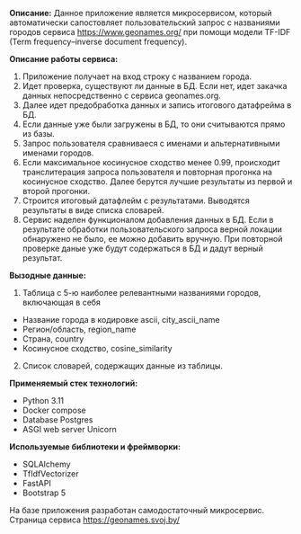 <b>Описание:</b>
Данное приложение является микросервисом, который автоматически сапостовляет пользовательский запрос с названиями городов сервиса https://www.geonames.org/ при помощи модели TF-IDF (Term frequency–inverse document frequency).

<b>Описание работы сервиса:</b>
1. Приложение получает на вход строку с названием города. 
2. Идет проверка, существуют ли данные в БД. Если нет, идет закачка данных непосредственно с сервиса geonames.org. 
3. Далее идет предобработка данных и запись итогового датафрейма в БД.
4. Если данные уже были загружены в БД, то они считываются прямо из базы.
5. Запрос пользователя сравниваеся с именами и альтернативными именами городов. 
6. Если максимальное косинусное сходство менее 0.99, происходит транслитерация запроса пользователя и повторная прогонка на косинусное сходство. Далее берутся лучшие результаты из первой и второй прогонки.
7. Строится итоговый датафлейм с результатами. Выводятся результаты в виде списка словарей.
8. Сервис наделен функционалом добавления данных в БД. Если в результате обработки пользовательского запроса верной локации обнаружено не было, ее можно добавить вручную. При повторной проверке даные уже будут содержаться в БД и дадут верный результат.


<b>Вызодные данные:</b>
1. Таблица с 5-ю наиболее релевантными названиями городов, включающая в себя
- Название города в кодировке ascii, city_ascii_name
- Регион/область, region_name
- Страна, country
- Косинусное сходство, cosine_similarity
2. Список словарей, содержащих данные из таблицы.

<b>Применяемый стек технологий:</b>
- Python 3.11
- Docker compose
- Database Postgres
- ASGI web server Unicorn

<b>Используемые библиотеки и фреймворки:</b>
- SQLAlchemy
- TfIdfVectorizer 
- FastAPI
- Bootstrap 5

На базе приложения разработан самодостаточный микросервис.
Cтраница сервиса https://geonames.svoj.by/

